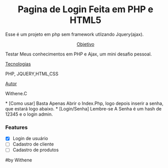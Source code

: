 <h1 align="center">Pagina de Login Feita em PHP e HTML5</h1>
 Esse é um projeto em php sem framework utlizando  Jquery(ajax). 
 
 
 <p align="center">
 <a href="#objetivo">Objetivo</a> 
 <p> Testar Meus conhecimentos em PHP e Ajax, um mini desafio pessoal. </p>
 <a href="#tecnologias">Tecnologias</a> 
 <p> PHP, JQUERY,HTML,CSS </p>
 <a href="#autor">Autor</a>
 <p> Withene.C</p>
</p>
   * [Como usar] Basta Apenas Abrir o Index.Php, logo depois inserir a senha, que estará logo abaixo.
   * [Login/Senha] Lembre-se A Senha é um hash de 12345 e o login admin.


### Features

- [x] Login de usuário
- [ ] Cadastro de cliente
- [ ] Cadastro de produtos

#by Withene
